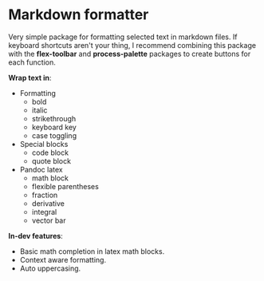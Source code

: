 # Markdown formatter

Very simple package for formatting selected text in markdown files.
If keyboard shortcuts aren't your thing, I recommend combining this package with the **flex-toolbar** and **process-palette** packages to create buttons for each function.

**Wrap text in**:
- Formatting
  - bold
  - italic
  - strikethrough
  - keyboard key
  - case toggling
- Special blocks
  - code block
  - quote block
- Pandoc latex
  - math block
  - flexible parentheses
  - fraction
  - derivative
  - integral
  - vector bar

**In-dev features**:
- Basic math completion in latex math blocks.
- Context aware formatting.
- Auto uppercasing.

